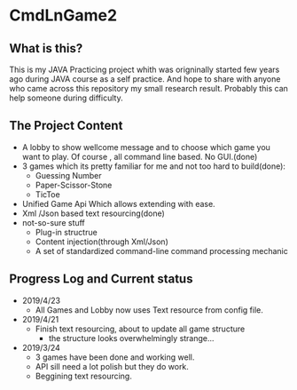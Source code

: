 # CmdLnGame2

## What is this?

This is my JAVA Practicing project whith was origninally started few years ago during JAVA course as a self practice. And hope to share with anyone who came across this repository my small research result.
Probably this can help someone during difficulty. 

## The Project Content

* A lobby to show wellcome message and to choose which game you want to play. Of course , all command line based. No GUI.(done)
* 3 games which its pretty familiar for me and not too hard to build(done):
    * Guessing Number
    * Paper-Scissor-Stone
    * TicToe
* Unified Game Api Which allows extending with ease. 
* Xml /Json based text resourcing(done)
* not-so-sure stuff  
    * Plug-in structrue
    * Content injection(through  Xml/Json)
    * A set of standardized command-line command processing mechanic


## Progress Log and Current status
* 2019/4/23
	* All Games and Lobby now uses Text resource from config file.
* 2019/4/21
	* Finish text resourcing, about to update all game structure
		* the structure looks overwhelmingly strange...
* 2019/3/24
    * 3 games have been done and working well.
    * API sill need a lot polish but they do work.
    * Beggining text resourcing.





